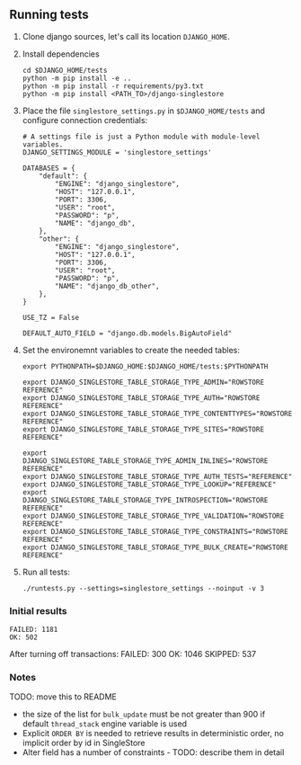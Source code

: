 
## Running tests

1. Clone django sources, let's call its location `DJANGO_HOME`.
2. Install dependencies
    ```
    cd $DJANGO_HOME/tests
    python -m pip install -e ..
    python -m pip install -r requirements/py3.txt
    python -m pip install <PATH_TO>/django-singlestore
    ```
3. Place the file `singlestore_settings.py` in `$DJANGO_HOME/tests` and configure connection credentials:

    ```
    # A settings file is just a Python module with module-level variables.
    DJANGO_SETTINGS_MODULE = 'singlestore_settings'

    DATABASES = {
        "default": {
            "ENGINE": "django_singlestore",
            "HOST": "127.0.0.1",
            "PORT": 3306,
            "USER": "root",
            "PASSWORD": "p",
            "NAME": "django_db",
        },
        "other": {
            "ENGINE": "django_singlestore",
            "HOST": "127.0.0.1",
            "PORT": 3306,
            "USER": "root",
            "PASSWORD": "p",
            "NAME": "django_db_other",
        },
    }

    USE_TZ = False

    DEFAULT_AUTO_FIELD = "django.db.models.BigAutoField"
    ```

4. Set the environemnt variables to create the needed tables:
    ```
    export PYTHONPATH=$DJANGO_HOME:$DJANGO_HOME/tests:$PYTHONPATH

    export DJANGO_SINGLESTORE_TABLE_STORAGE_TYPE_ADMIN="ROWSTORE REFERENCE"
    export DJANGO_SINGLESTORE_TABLE_STORAGE_TYPE_AUTH="ROWSTORE REFERENCE"
    export DJANGO_SINGLESTORE_TABLE_STORAGE_TYPE_CONTENTTYPES="ROWSTORE REFERENCE"
    export DJANGO_SINGLESTORE_TABLE_STORAGE_TYPE_SITES="ROWSTORE REFERENCE"

    export DJANGO_SINGLESTORE_TABLE_STORAGE_TYPE_ADMIN_INLINES="ROWSTORE REFERENCE"
    export DJANGO_SINGLESTORE_TABLE_STORAGE_TYPE_AUTH_TESTS="REFERENCE"
    export DJANGO_SINGLESTORE_TABLE_STORAGE_TYPE_LOOKUP="REFERENCE"
    export DJANGO_SINGLESTORE_TABLE_STORAGE_TYPE_INTROSPECTION="ROWSTORE REFERENCE"
    export DJANGO_SINGLESTORE_TABLE_STORAGE_TYPE_VALIDATION="ROWSTORE REFERENCE"
    export DJANGO_SINGLESTORE_TABLE_STORAGE_TYPE_CONSTRAINTS="ROWSTORE REFERENCE"
    export DJANGO_SINGLESTORE_TABLE_STORAGE_TYPE_BULK_CREATE="ROWSTORE REFERENCE"
    ```

5. Run all tests:
    ```
    ./runtests.py --settings=singlestore_settings --noinput -v 3
    ```

### Initial results

```
FAILED: 1181
OK: 502
```

After turning off transactions:
FAILED: 300
OK: 1046
SKIPPED: 537


### Notes
TODO: move this to README
- the size of the list for `bulk_update` must be not greater than 900 if default `thread_stack` engine variable is used
- Explicit `ORDER BY` is needed to retrieve results in deterministic order, no implicit order by id in SingleStore
- Alter field has a number of constraints - TODO: describe them in detail
